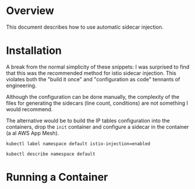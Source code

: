 # Overview

This document describes how to use automatic sidecar injection.

# Installation

A break from the normal simplicity of these snippets: I was surprised to find that this was the recommended method for istio sidecar injection. This violates both the "build it once" and "configuration as code" tennants of engineering. 

Although the configuration can be done manually, the complexity of the files for generating the sidecars (line count, conditions) are not something I would recommend.

The alternative would be to build the IP tables configuration into the containers, drop the `init` container and configure a sidecar in the container (a al AWS App Mesh).

`kubectl label namespace default istio-injection=enabled`

`kubectl describe namespace default`

# Running a Container

